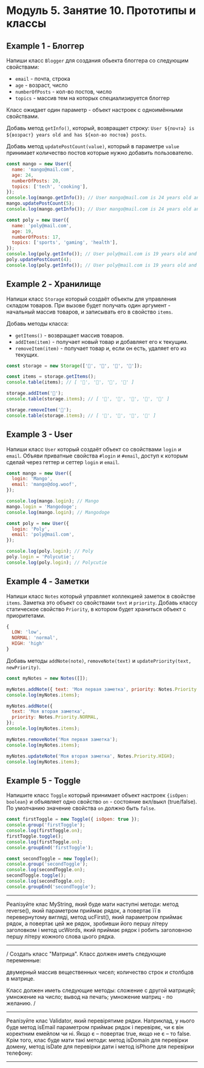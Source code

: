 # Модуль 5. Занятие 10. Прототипы и классы

## Example 1 - Блоггер

Напиши класс `Blogger` для создания обьекта блоггера со следующим свойствами:

- `email` - почта, строка
- `age` - возраст, число
- `numberOfPosts` - кол-во постов, число
- `topics` - массив тем на которых специализируется блоггер

Класс ожидает один параметр - объект настроек с одноимёнными свойствами.

Добавь метод `getInfo()`, который, возвращает строку:
`User ${почта} is ${возраст} years old and has ${кол-во постов} posts`.

Добавь метод `updatePostCount(value)`, который в параметре `value` принимает
количество постов которые нужно добавить пользователю.

```js
const mango = new User({
  name: 'mango@mail.com',
  age: 24,
  numberOfPosts: 20,
  topics: ['tech', 'cooking'],
});
console.log(mango.getInfo()); // User mango@mail.com is 24 years old and has 20 posts
mango.updatePostCount(5);
console.log(mango.getInfo()); // User mango@mail.com is 24 years old and has 25 posts

const poly = new User({
  name: 'poly@mail.com',
  age: 19,
  numberOfPosts: 17,
  topics: ['sports', 'gaming', 'health'],
});
console.log(poly.getInfo()); // User poly@mail.com is 19 years old and has 17 posts
poly.updatePostCount(4);
console.log(poly.getInfo()); // User poly@mail.com is 19 years old and has 21 posts
```

## Example 2 - Хранилище

Напиши класс `Storage` который создаёт объекты для управления складом товаров.
При вызове будет получать один аргумент - начальный массив товаров, и записывать
его в свойство `items`.

Добавь методы класса:

- `getItems()` - возвращает массив товаров.
- `addItem(item)` - получает новый товар и добавляет его к текущим.
- `removeItem(item)` - получает товар и, если он есть, удаляет его из текущих.

```js
const storage = new Storage(['🍎', '🍋', '🍇', '🍑']);

const items = storage.getItems();
console.table(items); // [ '🍎', '🍋', '🍇', '🍑' ]

storage.addItem('🍌');
console.table(storage.items); // [ '🍎', '🍋', '🍇', '🍑', '🍌' ]

storage.removeItem('🍋');
console.table(storage.items); // [ '🍎', '🍇', '🍑', '🍌' ]
```

## Example 3 - User

Напиши класс `User` который создаёт объект со свойствами `login` и `email`.
Объяви приватные свойства `#login` и `#email`, доступ к которым сделай через
геттер и сеттер `login` и `email`.

```js
const mango = new User({
  login: 'Mango',
  email: 'mango@dog.woof',
});

console.log(mango.login); // Mango
mango.login = 'Mangodoge';
console.log(mango.login); // Mangodoge

const poly = new User({
  login: 'Poly',
  email: 'poly@mail.com',
});

console.log(poly.login); // Poly
poly.login = 'Polycutie';
console.log(poly.login); // Polycutie
```

## Example 4 - Заметки

Напиши класс `Notes` который управляет коллекцией заметок в свойстве `items`.
Заметка это объект со свойствами `text` и `priority`. Добавь классу статическое
свойство `Priority`, в котором будет храниться объект с приоритетами.

```js
{
  LOW: 'low',
  NORMAL: 'normal',
  HIGH: 'high'
}
```

Добавь методы `addNote(note)`, `removeNote(text)` и
`updatePriority(text, newPriority)`.

```js
const myNotes = new Notes([]);

myNotes.addNote({ text: 'Моя первая заметка', priority: Notes.Priority.LOW });
console.log(myNotes.items);

myNotes.addNote({
  text: 'Моя вторая заметка',
  priority: Notes.Priority.NORMAL,
});
console.log(myNotes.items);

myNotes.removeNote('Моя первая заметка');
console.log(myNotes.items);

myNotes.updateNote('Моя вторая заметка', Notes.Priority.HIGH);
console.log(myNotes.items);
```

## Example 5 - Toggle

Напишите класс `Toggle` который принимает объект настроек `{isOpen: boolean}` и
объявляет одно свойство `on` - состояние вкл/выкл (true/false). По умолчанию
значение свойства `on` должно быть `false`.

```js
const firstToggle = new Toggle({ isOpen: true });
console.group('firstToggle');
console.log(firstToggle.on);
firstToggle.toggle();
console.log(firstToggle.on);
console.groupEnd('firstToggle');

const secondToggle = new Toggle();
console.group('secondToggle');
console.log(secondToggle.on);
secondToggle.toggle();
console.log(secondToggle.on);
console.groupEnd('secondToggle');
```

---

Реалізуйте клас MyString, який буде мати наступні методи: метод reverse(), який
параметром приймає рядок, а повертає її в перевернутому вигляді, метод
ucFirst(), який параметром приймає рядок, а повертає цей же рядок, зробивши його
першу літеру заголовком і метод ucWords, який приймає рядок і робить заголовною
першу літеру кожного слова цього рядка.

---

/ Создать класс "Матрица". Класс должен иметь следующие переменные:

двумерный массив вещественных чисел; количество строк и столбцов в матрице.

Класс должен иметь следующие методы: сложение с другой матрицей; умножение на
число; вывод на печать; умножение матриц - по желанию. /

---

Реалізуйте клас Validator, який перевірятиме рядки. Наприклад, у нього буде
метод isEmail параметром приймає рядок і перевіряє, чи є він коректним емейлом
чи ні. Якщо є – повертає true, якщо не є – то false. Крім того, клас буде мати
такі методи: метод isDomain для перевірки домену, метод isDate для перевірки
дати і метод isPhone для перевірки телефону:

---
